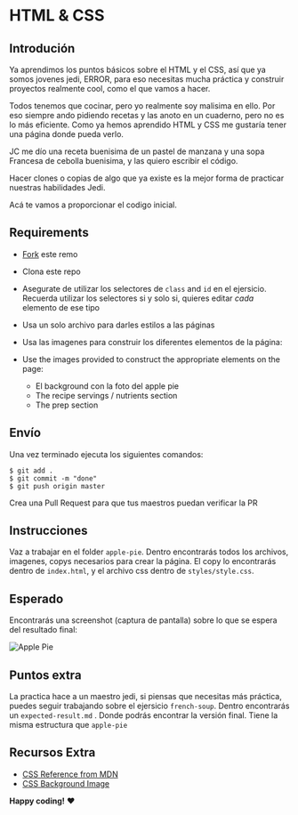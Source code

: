 # HTML & CSS

## Introdución

Ya aprendimos los puntos básicos sobre el HTML y el CSS, así que ya somos jovenes jedi, ERROR, 
para eso necesitas mucha práctica y construir proyectos realmente cool, como el que vamos a hacer.

Todos tenemos que cocinar, pero yo realmente soy malisima en ello. Por eso siempre ando pidiendo 
recetas y las anoto en un cuaderno, pero no es lo más eficiente. Como ya hemos aprendido HTML y CSS 
me gustaría tener una página donde pueda verlo.

JC me dío una receta buenisima de un pastel de manzana y una sopa Francesa de cebolla buenisima, y las quiero escribir el código.

Hacer clones o copias de algo que ya existe es la mejor forma de practicar nuestras habilidades Jedi.

Acá te vamos a proporcionar el codigo inicial.
## Requirements

- [Fork](https://guides.github.com/activities/forking/) este remo
- Clona este repo
- Asegurate de utilizar los selectores de `class` and `id` en el ejersicio. Recuerda utilizar los
selectores si y solo si, quieres editar _cada_ elemento de ese tipo
- Usa un solo archivo para darles estilos a las páginas
- Usa las imagenes para construir los diferentes elementos de la página:

- Use the images provided to construct the appropriate elements on the page:
  - El background con la foto del apple pie
  - The recipe servings / nutrients section
  - The prep section

## Envío

Una vez terminado ejecuta los siguientes comandos:

```
$ git add .
$ git commit -m "done"
$ git push origin master
```

Crea una Pull Request para que tus maestros puedan verificar la PR

## Instrucciones

Vaz a trabajar en el folder `apple-pie`. Dentro encontrarás todos los archivos, imagenes, copys necesarios para crear la página. El copy lo encontrarás dentro de `index.html`, y el archivo css dentro de  `styles/style.css`.

## Esperado

Encontrarás una screenshot (captura de pantalla) sobre lo que se espera del resultado final:


![Apple Pie](https://i.imgur.com/lGGM68Q.jpg)

<!-- ![French Onion](https://i.imgur.com/uepu2DO.jpg) -->

## Puntos extra

La practica hace a un maestro jedi, si piensas que necesitas más práctica, puedes seguir trabajando sobre el ejersicio `french-soup`. Dentro encontrarás un `expected-result.md` . Donde podrás encontrar 
la versión final. Tiene la misma estructura que `apple-pie`

## Recursos Extra

- [CSS Reference from MDN](https://developer.mozilla.org/en-US/docs/Web/CSS)
- [CSS Background Image](https://developer.mozilla.org/en/docs/Web/CSS/background-image)

**Happy coding!** :heart:
